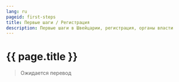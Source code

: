 ```yaml
---
lang: ru
pageid: first-steps
title: Первые шаги / Регистрация
description: Первые шаги в Швейцарии, регистрация, органы власти
---
```

# {{ page.title }}

> Ожидается перевод